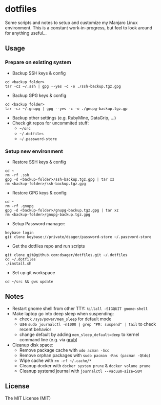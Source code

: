 # dotfiles

Some scripts and notes to setup and customize my Manjaro Linux environment.
This is a constant work-in-progress, but feel to look around for anything useful...

## Usage

### Prepare on existing system

- Backup SSH keys & config
```
cd <backup folder>
tar -cz ~/.ssh | gpg --yes -c -o ./ssh-backup.tgz.gpg
```
- Backup GPG keys & config
```
cd <backup folder>
tar -cz ~/.gnupg | gpg --yes -c -o ./gnupg-backup.tgz.gp
```
- Backup other settings (e.g. RubyMine, DataGrip, ...)
- Check git repos for uncommited stuff:
  - `~/src`
  - `~/.dotfiles`
  - `~/.password-store`

### Setup new environment

- Restore SSH keys & config
```
cd ~
rm -rf .ssh
gpg -d <backup-folder>/ssh-backup.tgz.gpg | tar xz
rm <backup-folder>/ssh-backup.tgz.gpg
```
- Restore GPG keys & config
```
cd ~
rm -rf .gnupg
gpg -d <backup-folder>/gnupg-backup.tgz.gpg | tar xz
rm <backup-folder>/gnupg-backup.tgz.gpg
```
- Setup Password manager:
```
keybase login
git clone keybase://private/dsager/password-store ~/.password-store
```
- Get the dotfiles repo and run scripts
```
git clone git@github.com:dsager/dotfiles.git ~/.dotfiles
cd ~/.dotfiles
./install.sh
```
- Set up git workspace
```
cd ~/src && gws update
```

## Notes

- Restart gnome shell from other TTY: `killall -SIGQUIT gnome-shell`
- Make laptop go into deep sleep when suspending:
  - check `/sys/power/mem_sleep` for default mode
  - use `sudo journalctl -n1000 | grep "PM: suspend" | tail` to check recent behavior
  - change default by adding `mem_sleep_default=deep` to kernel command line (e.g. via [grub](https://wiki.archlinux.org/index.php/kernel_parameters#GRUB))
- Cleanup disk space:
  - Remove package cache with `udo acman -Scc`
  - Remove orphan packages with `sudo pacman -Rns (pacman -Qtdq)`
  - Wipe cache with `rm -rf ~/.cache/*`
  - Cleanup docker with `docker system prune` & `docker volume prune`
  - Cleanup systemd journal with `journalctl --vacuum-size=50M`

## License

The MIT License (MIT)
